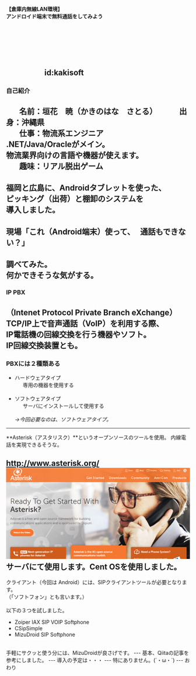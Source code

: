 #### 【倉庫内無線LAN環境】<br>アンドロイド端末で無料通話をしてみよう
　  

　  
　  
　　　　　id:kakisoft
---
### 自己紹介  
　  
**名前**：垣花　暁（かきのはな　さとる）    
　  
**出身**：沖縄県  
　  
**仕事**：物流系エンジニア  
.NET/Java/Oracleがメイン。  
物流業界向けの言語や機器が使えます。  
　  
**趣味**：リアル脱出ゲーム
---
福岡と広島に、Androidタブレットを使った、  
ピッキング（出荷）と棚卸のシステムを  
導入しました。
---
現場「これ（Android端末）使って、  
通話もできない？」
---
調べてみた。  
何かできそうな気がする。
---
### IP PBX
**（Intenet Protocol Private Branch eXchange）**
<br>
TCP/IP上で音声通話（VoIP）を利用する際、  
IP電話機の回線交換を行う機器やソフト。  
IP回線交換装置とも。
---
### PBXには２種類ある
 * ハードウェアタイプ  
   　専用の機器を使用する<br><br>
* ソフトウェアタイプ  
   　サーバにインストールして使用する
<br><br>
*→今回必要なのは、ソフトウェアタイプ。*
---
**Asterisk（アスタリスク）**というオープンソースのツールを使用。
内線電話を実現できるそうな。

http://www.asterisk.org/
<img src="assets/Asterisk_overview.png"/>  
サーバにて使用します。Cent OSを使用しました。
---
クライアント（今回は Android）には、SIPクライアントツールが必要となります。  
（「ソフトフォン」とも言います。）  
<br>
以下の３つを試しました。
 * Zoiper IAX SIP VOIP Softphone
 * CSipSimple
 * MizuDroid SIP Softphone
<br>
手軽にサクッと使う分には、MizuDroidが良さげです。
---
基本、Qiitaの記事を参考にしました。
---
導入の予定は・・・
---
特にありません。(´・ω・`)
---
おわり
